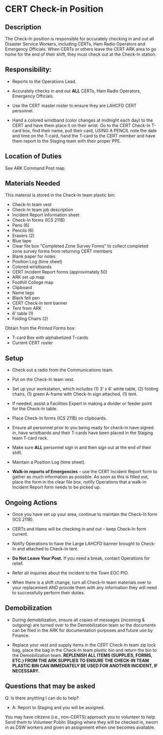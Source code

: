 # CERT Check-in Position

## Description

The Check-In position is responsible for accurately checking in and out all Disaster Service Workers, including CERTs, Ham Radio Operators and Emergency Officials. When CERTs or others leave the CERT ARK area to go home for the end of their shift, they must check out at the Check-In station.

## Responsibility:

* Reports to the Operations Lead.

* Accurately checks in and out **ALL** CERTs, Ham Radio Operators, Emergency Officials.

* Use the CERT master roster to ensure they are LAHCFD CERT personnel.

* Hand a colored wristband \(color changes at midnight each day\) to the CERT and have them place it on their wrist. Go to the CERT Check-In T-card box, find their name, pull their card, USING A PENCIL note the date and time on the T-card, hand the T-card to the CERT member and have them report to the Staging team with their proper PPE.

## Location of Duties

See ARK Command Post map.

## Materials Needed

This material is stored in the Check-In team plastic bin:

* Check-In team vest
* Check-In team job description
* Incident Report information sheet
* Check-In forms (ICS 211B)
* Pens \(6\)
* Pencils \(6\)
* Erasers \(2\)
* Blue tape
* Clear file box “Completed Zone Survey Forms” to collect completed zone survey forms from returning CERT members
* Blank paper for notes
* Position Log \(time sheet\)
* Colored wristbands
* CERT Incident Report forms \(approximately 50\)
* ARK set up map
* Foothill College map
* Clipboard
* Name tags
* Black felt pen
* CERT Check-In tent banner
* Tent from ARK
* 6’ table \(1\)
* Folding Chairs \(2\)

Obtain from the *Printed Forms* box:

* T-card Box with alphabetized T-cards
* Current CERT roster


## Setup

* Check out a radio from the Communications team.

* Put on the Check-In team vest.

* Set up your workstation, which includes \(1\) 3’ x 6’ white table, \(2\) folding chairs, \(1\) green A-frame with Check-In sign attached, \(1\) tent.

* If needed, assist a Facilities Expert in making a divider or feeder point for the Check-In table.

* Place Check-In forms (ICS 211B) on clipboards.

* Ensure all personnel prior to you being ready for check-in have signed in, have wristbands and their T-cards have been placed in the Staging team T-card rack.

* Make sure **ALL** personnel sign in and then sign out at the end of their shift.

* Maintain a Position Log \(time sheet\).

* **Walk-in reports of Emergencies** – use the CERT Incident Report form to gather as much information as possible. As soon as this is filled out, place the form in the clear file box, notify Operations that a walk-in Incident Report form needs to be picked up.

## Ongoing Actions

* Once you have set up your area, continue to maintain the Check-In form (ICS 211B).

* CERTs and Hams will be checking in and out – keep Check-In form current.

* Notify Operations to have the Large LAHCFD banner brought to Check-In and attached to Check-In tent.

* **Do Not Leave Your Post.** If you need a break, contact Operations for relief.

* Refer all inquiries about the incident to the Town EOC PIO.

* When there is a shift change, turn all Check-In team materials over to your replacement AND provide them with any information they will need to successfully perform their duties.

## Demobilization

* During demobilization, ensure all copies of messages \(incoming & outgoing\) are turned over to the Demobilization team so the documents can be filed in the ARK for documentation purposes and future use by Finance.

* Replace your vest and supply items in the CERT Check-In team zip lock bag, place the bag in the Check-In team plastic bin and return the bin to the Demobilization team. **REPLENISH ALL ITEMS \(SUPPLIES, FORMS, ETC.\) FROM THE ARK SUPPLIES TO ENSURE THE CHECK-IN TEAM PLASTIC BIN CAN IMMEDIATELY BE USED FOR ANOTHER INCIDENT, IF NECESSARY.**

## Questions that may be asked

Q: Is there anything I can do to help?

* A: Report to Staging and you will be assigned.



You may have citizens \(i.e., non-CERTS\) approach you to volunteer to help. Send them to Volunteer Public Staging where they will be checked in, sworn in as DSW workers and given an assignment when one becomes available.

